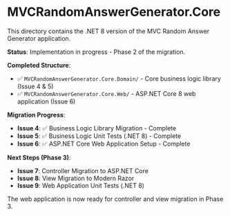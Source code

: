 # MVCRandomAnswerGenerator.Core

This directory contains the .NET 8 version of the MVC Random Answer Generator application.

**Status**: Implementation in progress - Phase 2 of the migration.

**Completed Structure**:
- ✅ `MVCRandomAnswerGenerator.Core.Domain/` - Core business logic library (Issue 4 & 5)
- ✅ `MVCRandomAnswerGenerator.Core.Web/` - ASP.NET Core 8 web application (Issue 6)

**Migration Progress**:
- **Issue 4**: ✅ Business Logic Library Migration - Complete
- **Issue 5**: ✅ Business Logic Unit Tests (.NET 8) - Complete  
- **Issue 6**: ✅ ASP.NET Core Web Application Setup - Complete

**Next Steps (Phase 3)**:
- **Issue 7**: Controller Migration to ASP.NET Core
- **Issue 8**: View Migration to Modern Razor
- **Issue 9**: Web Application Unit Tests (.NET 8)

The web application is now ready for controller and view migration in Phase 3.